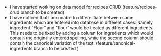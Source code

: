 - I have started working on data model for recipes CRUD (feature/recipes-crud branch to be created)
- I have noticed that I am unable to differentiate between same ingredients which are entered
  into database in different cases. Namely ingredient "Flour" and "flour" would be treated as
  different ingredients. This needs to be fixed by adding a column for ingredients which
  would contain the originally entered spelling, while the second column should contain the
  canonical variation of the text. (feature/canonical-ingredients branch to be created )